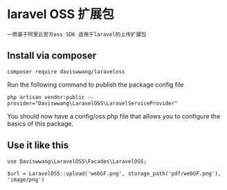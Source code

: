 laravel OSS 扩展包
===============================
```
一款基于阿里云官方oss SDK 适用于laravel的上传扩展包
```
## Install via composer
```
composer require daviswwang/laraveloss
```
Run the following command to publish the package config file
```
php artisan vendor:public --provider="Daviswwang\LaravelOSS\LaravelServiceProvider"
```
You should now have a config/oss.php file that allows you to configure the basics of this package.

## Use it like this
```
use Daviswwang\LaravelOSS\Facades\LaravelOSS;

$url = LaravelOSS::upload('webGF.png', storage_path('pdf/webGF.png'), 'image/png')
```



